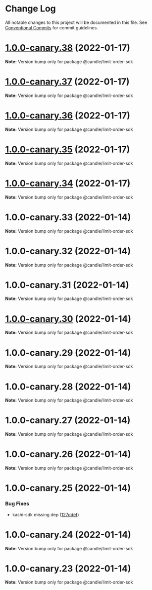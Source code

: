 # Change Log

All notable changes to this project will be documented in this file.
See [Conventional Commits](https://conventionalcommits.org) for commit guidelines.

# [1.0.0-canary.38](https://github.com/sushiswap/sdk/compare/@candle/limit-order-sdk@1.0.0-canary.37...@candle/limit-order-sdk@1.0.0-canary.38) (2022-01-17)

**Note:** Version bump only for package @candle/limit-order-sdk





# [1.0.0-canary.37](https://github.com/sushiswap/sdk/compare/@candle/limit-order-sdk@1.0.0-canary.36...@candle/limit-order-sdk@1.0.0-canary.37) (2022-01-17)

**Note:** Version bump only for package @candle/limit-order-sdk





# [1.0.0-canary.36](https://github.com/sushiswap/sdk/compare/@candle/limit-order-sdk@1.0.0-canary.35...@candle/limit-order-sdk@1.0.0-canary.36) (2022-01-17)

**Note:** Version bump only for package @candle/limit-order-sdk





# [1.0.0-canary.35](https://github.com/sushiswap/sdk/compare/@candle/limit-order-sdk@1.0.0-canary.34...@candle/limit-order-sdk@1.0.0-canary.35) (2022-01-17)

**Note:** Version bump only for package @candle/limit-order-sdk





# [1.0.0-canary.34](https://github.com/sushiswap/sdk/compare/@candle/limit-order-sdk@1.0.0-canary.33...@candle/limit-order-sdk@1.0.0-canary.34) (2022-01-17)

**Note:** Version bump only for package @candle/limit-order-sdk





# 1.0.0-canary.33 (2022-01-14)

**Note:** Version bump only for package @candle/limit-order-sdk





# 1.0.0-canary.32 (2022-01-14)

**Note:** Version bump only for package @candle/limit-order-sdk





# 1.0.0-canary.31 (2022-01-14)

**Note:** Version bump only for package @candle/limit-order-sdk





# [1.0.0-canary.30](https://github.com/sushiswap/sdk/compare/@candle/limit-order-sdk@1.0.0-canary.29...@candle/limit-order-sdk@1.0.0-canary.30) (2022-01-14)

**Note:** Version bump only for package @candle/limit-order-sdk





# 1.0.0-canary.29 (2022-01-14)

**Note:** Version bump only for package @candle/limit-order-sdk





# 1.0.0-canary.28 (2022-01-14)

**Note:** Version bump only for package @candle/limit-order-sdk





# 1.0.0-canary.27 (2022-01-14)

**Note:** Version bump only for package @candle/limit-order-sdk





# 1.0.0-canary.26 (2022-01-14)

**Note:** Version bump only for package @candle/limit-order-sdk





# 1.0.0-canary.25 (2022-01-14)


### Bug Fixes

* kashi-sdk missing dep ([127ddef](https://github.com/sushiswap/sdk/commit/127ddef4b196ac87d4c2fb34cd744ed39136cb38))





# 1.0.0-canary.24 (2022-01-14)

**Note:** Version bump only for package @candle/limit-order-sdk





# 1.0.0-canary.23 (2022-01-14)

**Note:** Version bump only for package @candle/limit-order-sdk
